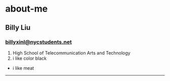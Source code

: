# about-me
## **Billy Liu**
### billyxinl@nycstudents.net
1. High School of Telecommunication Arts and Technology
2. i like color black
* i like meat
---
